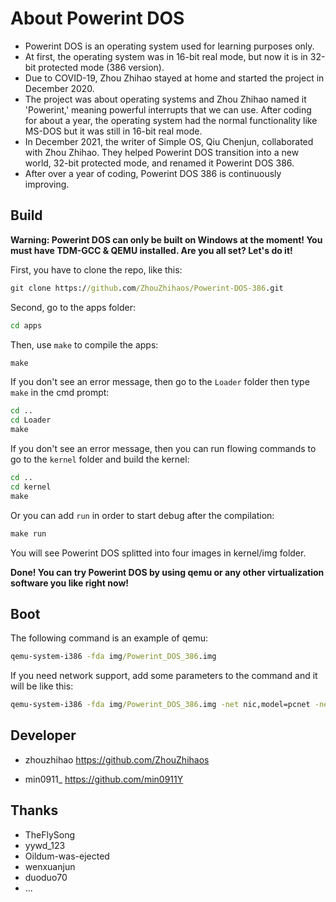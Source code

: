 # About Powerint DOS

- Powerint DOS is an operating system used for learning purposes only.
- At first, the operating system was in 16-bit real mode, but now it is in 32-bit protected mode (386 version).
- Due to COVID-19, Zhou Zhihao stayed at home and started the project in December 2020.
- The project was about operating systems and Zhou Zhihao named it 'Powerint,' meaning powerful interrupts that we can use. After coding for about a year, the operating system had the normal functionality like MS-DOS but it was still in 16-bit real mode.
- In December 2021, the writer of Simple OS, Qiu Chenjun, collaborated with Zhou Zhihao. They helped Powerint DOS transition into a new world, 32-bit protected mode, and renamed it Powerint DOS 386.
- After over a year of coding, Powerint DOS 386 is continuously improving.

## Build

**Warning: Powerint DOS can only be built on Windows at the moment! You must have TDM-GCC & QEMU installed. Are you all set? Let's do it!**

First, you have to clone the repo, like this:

```cmd
git clone https://github.com/ZhouZhihaos/Powerint-DOS-386.git
```

Second, go to the apps folder:

```cmd
cd apps
```

Then, use `make` to compile the apps:

```cmd
make
```

If you don't see an error message, then go to the `Loader` folder then type `make` in the cmd prompt:

```cmd
cd ..
cd Loader
make
```

If you don't see an error message, then you can run flowing commands to go to the `kernel` folder and build the kernel:

```cmd
cd ..
cd kernel
make
```

Or you can add `run` in order to start debug after the compilation:

```cmd
make run
```

You will see Powerint DOS splitted into four images in kernel/img folder.

**Done! You can try Powerint DOS by using qemu or any other virtualization software you like right now!**

## Boot

The following command is an example of qemu:

```cmd
qemu-system-i386 -fda img/Powerint_DOS_386.img
```

If you need network support, add some parameters to the command and it will be like this:

```cmd
qemu-system-i386 -fda img/Powerint_DOS_386.img -net nic,model=pcnet -net user
```

## Developer

- zhouzhihao <https://github.com/ZhouZhihaos>

- min0911_ <https://github.com/min0911Y>

## Thanks

- TheFlySong
- yywd_123
- Oildum-was-ejected
- wenxuanjun
- duoduo70
- ...
